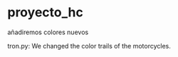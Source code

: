 # proyecto_hc
añadiremos colores nuevos












tron.py: We changed the color trails of the motorcycles.

